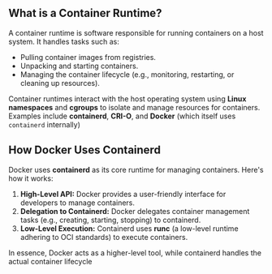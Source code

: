 ## **What is a Container Runtime?**

A container runtime is software responsible for running containers on a host system. It handles tasks such as:

- Pulling container images from registries.
- Unpacking and starting containers.
- Managing the container lifecycle (e.g., monitoring, restarting, or cleaning up resources).

Container runtimes interact with the host operating system using **Linux namespaces** and **cgroups** to isolate and manage resources for containers. Examples include **containerd**, **CRI-O**, and **Docker** (which itself uses `containerd` internally)

## **How Docker Uses Containerd**

Docker uses **containerd** as its core runtime for managing containers. Here's how it works:

1. **High-Level API:** Docker provides a user-friendly interface for developers to manage containers.
2. **Delegation to Containerd:** Docker delegates container management tasks (e.g., creating, starting, stopping) to containerd.
3. **Low-Level Execution:** Containerd uses **runc** (a low-level runtime adhering to OCI standards) to execute containers.

In essence, Docker acts as a higher-level tool, while containerd handles the actual container lifecycle